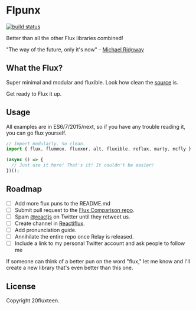 Flpunx
======

[![build status](https://img.shields.io/travis/acdlite/flpunx.svg?style=flat-square)](https://travis-ci.org/acdlite/flpunx)

Better than all the other Flux libraries combined!

"The way of the future, only it's now" - [Michael Ridgway](https://twitter.com/theridgway/status/580865159733735424)

What the Flux?
--------------

Super minimal and modular and fluxible. Look how clean the [source](index.js) is.

Get ready to Flux it up.

Usage
-----

All examples are in ES6/7/2015/next, so if you have any trouble reading it, you can go flux yourself.

```js
// Import modularly. So clean.
import { flux, flummox, fluxxor, alt, fluxible, reflux, marty, mcfly } from 'flpunx';

(async () => {
  // Just use it here! That's it! It couldn't be easier!
})();
```

Roadmap
-------

- [ ] Add more flux puns to the README.md
- [ ] Submit pull request to the [Flux Comparison repo](https://github.com/voronianski/flux-comparison).
- [ ] Spam [@reactjs](https://twitter.com/reactjs) on Twitter until they retweet us.
- [ ] Create channel in [Reactiflux](http://reactiflux.com/).
- [ ] Add pronunciation guide.
- [ ] Annihilate the entire repo once Relay is released.
- [ ] Include a link to my personal Twitter account and ask people to follow me

If someone can think of a better pun on the word "flux," let me know and I'll create a new library that's even better than this one.

License
-------

Copyright 20fluxteen.
